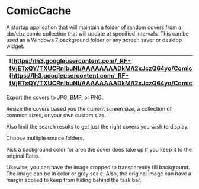 # ComicCache #

A startup application that will maintain a folder of random covers from a cbr/cbz comic collection that will update at specified intervals.  This can be used as a Windows 7 background folder or any screen saver or desktop widget.

|![https://lh3.googleusercontent.com/_RF-fVjETxQY/TXUCRnIbuNI/AAAAAAAADkM/i2xJczQ64yo/Comic%20Cache%20372011%20110511%20AM.jpg](https://lh3.googleusercontent.com/_RF-fVjETxQY/TXUCRnIbuNI/AAAAAAAADkM/i2xJczQ64yo/Comic%20Cache%20372011%20110511%20AM.jpg)|![https://lh3.googleusercontent.com/_RF-fVjETxQY/TXZrBqEinXI/AAAAAAAADko/o3LvXUDluBA/s1024/ComicPic0.jpg](https://lh3.googleusercontent.com/_RF-fVjETxQY/TXZrBqEinXI/AAAAAAAADko/o3LvXUDluBA/s1024/ComicPic0.jpg)|
|:----------------------------------------------------------------------------------------------------------------------------------------------------------------------------------------------------------------------------------------------------------|:----------------------------------------------------------------------------------------------------------------------------------------------------------------------------------------------------------------|

Export the covers to JPG, BMP, or PNG.

Resize the covers based you the current screen size, a collection of common sizes, or your own custom size.

Also limit the search results to get just the right covers you wish to display.

Choose multiple source folders.

Pick a background color for area the cover does take up if you keep it to the original Ratio.

Likewise, you can have the image cropped to transparently fill background.  The image can be in color or gray scale.  Also, the original image can have a margin applied to keep from hiding behind the task bar.
